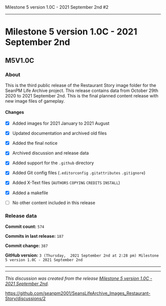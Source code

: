 Milestone 5 version 1.0C - 2021 September 2nd #2 


***

# Milestone 5 version 1.0C - 2021 September 2nd

## M5V1.0C

### About

This is the third public release of the Restaurant Story image folder for the SeanPM Life Archive project. This release contains data from October 29th 2020 to 2021 September 2nd. This is the final planned content release with new image files of gameplay.

#### Changes
 
- [x]  Added images for 2021 January to 2021 August

- [x] Updated documentation and archived old files

- [x] Added the final notice

- [x] Archived discussion and release data

- [x] Added support for the `.github` directory

- [x] Added Git config files (`.editorconfig` `.gitattributes` `.gitignore`)

- [x] Added X-Text files (`AUTHORS` `COPYING` `CREDITS` `INSTALL`)

- [x] Added a makefile

- [ ] No other content included in this release

<!-- 
Changes in this release:

> * Deleted 22 `IGNORE.md` files

> * Documentation updates, adding release notes for v1

> * No other changes in this release
!-->

### Release data

**Commit count:** `574`

**Commits in last release:** `187`

**Commit change:** `387`

**GitHub version:** `3 (Thursday,  2021 September 2nd at 2:28 pm) Milestone 5 version 1.0C - 2021 September 2nd`

***


<hr /><em>This discussion was created from the release <a href='https://github.com/seanpm2001/SeansLifeArchive_Images_Restaurant-Story/releases/tag/M5V1.0C'>Milestone 5 version 1.0C - 2021 September 2nd</a>.</em>

https://github.com/seanpm2001/SeansLifeArchive_Images_Restaurant-Story/discussions/2

